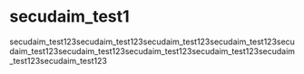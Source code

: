 # secudaim_test1
secudaim_test123secudaim_test123secudaim_test123secudaim_test123secudaim_test123secudaim_test123secudaim_test123secudaim_test123secudaim_test123secudaim_test123
